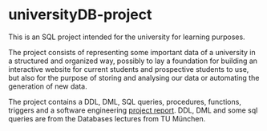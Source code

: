 # universityDB-project

This is an SQL project intended for the university for learning purposes.

The project consists of representing some important data of a university in a structured and organized way, possibly to lay a foundation for building an interactive website for current students and prospective students to use, but also for the purpose of storing and analysing our data or automating the generation of new data. 

The project contains a DDL, DML, SQL queries, procedures, functions, triggers and a software engineering [project report](./report.pdf). DDL, DML and some sql queries are from the Databases lectures from TU München.
